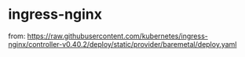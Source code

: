 # ingress-nginx
from: https://raw.githubusercontent.com/kubernetes/ingress-nginx/controller-v0.40.2/deploy/static/provider/baremetal/deploy.yaml

